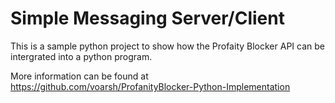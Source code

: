 # Simple Messaging Server/Client

This is a sample python project to show how the Profaity Blocker API can be intergrated into a python program.

More information can be found at https://github.com/voarsh/ProfanityBlocker-Python-Implementation
